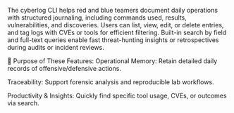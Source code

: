 The cyberlog CLI helps red and blue teamers document daily operations with structured journaling, including commands used, results, vulnerabilities, and discoveries. Users can list, view, edit, or delete entries, and tag logs with CVEs or tools for efficient filtering. Built-in search by field and full-text queries enable fast threat-hunting insights or retrospectives during audits or incident reviews.

🎯 Purpose of These Features:
Operational Memory: Retain detailed daily records of offensive/defensive actions.

Traceability: Support forensic analysis and reproducible lab workflows.

Productivity & Insights: Quickly find specific tool usage, CVEs, or outcomes via search.

